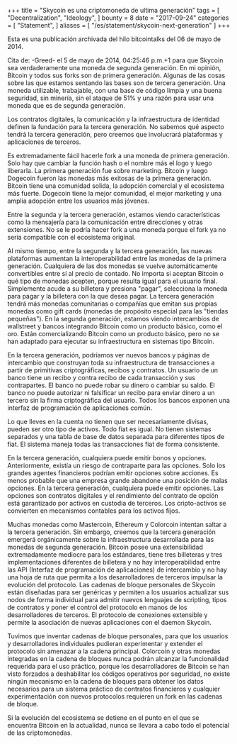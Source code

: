 +++
title = "Skycoin es una criptomoneda de ultima generación"
tags = [
	"Decentralization",
	"Ideology",
]
bounty = 8
date = "2017-09-24"
categories = [
	"Statement",
]
aliases = [
	"/es/statement/skycoin-next-generation"
]
+++

Esta es una publicación archivada del hilo bitcointalks del 06 de mayo de 2014.

Cita de: -Greed- el 5 de mayo de 2014, 04:25:46 p.m.+1 para que Skycoin sea verdaderamente
una moneda de segunda generación. En mi opinión, Bitcoin y todos sus forks son de primera
generación. Algunas de las cosas sobre las que estamos sentando las bases son de tercera
generación. Una moneda utilizable, trabajable, con una base de código limpia y una buena
seguridad, sin minería, sin el ataque de 51% y una razón para usar una moneda que es de
segunda generación.

Los contratos digitales, la comunicación y la infraestructura de identidad definen la
fundación para la tercera generación. No sabemos qué aspecto tendrá la tercera generación,
pero creemos que involucrará plataformas y aplicaciones de terceros.

Es extremadamente fácil hacerle fork a una moneda de primera generación. Solo hay que
cambiar la función hash o el nombre más el logo y luego liberarla. La primera generación fue
sobre marketing. Bitcoin y luego Dogecoin fueron las monedas más exitosas de la primera
generación. Bitcoin tiene una comunidad solida, la adopción comercial y el ecosistema más fuerte.
Dogecoin tiene la mejor comunidad, el mejor marketing y una amplia adopción entre los usuarios
más jóvenes.

Entre la segunda y la tercera generación, estamos viendo características como la mensajería
para la comunicación entre direcciones y otras extensiones. No se le podría hacer fork a una
moneda porque el fork ya no sería compatible con el ecosistema original.

Al mismo tiempo, entre la segunda y la tercera generación, las nuevas plataformas aumentan
la interoperabilidad entre las monedas de la primera generación. Cualquiera de las dos monedas
se vuelve automáticamente convertibles entre sí al precio de contado. No importa si aceptan
Bitcoin o qué tipo de monedas acepten, porque resulta igual para el usuario final. Simplemente
acude a su billetera y presiona "pagar", selecciona la moneda para pagar y la billetera con la
que desea pagar. La tercera generación tendrá más monedas comunitarias o compañías que emitan
sus propias monedas como gift cards (monedas de propósito especial para las "tiendas pequeñas").
En la segunda generación, estamos viendo intercambios de wallstreet y bancos integrando Bitcoin
como un producto básico, como el oro. Están comercializando Bitcoin como un producto básico,
pero no se han adaptado para ejecutar su infraestructura en sistemas tipo Bitcoin.

En la tercera generación, podríamos ver nuevos bancos y páginas de intercambio que construyan
toda su infraestructura de transacciones a partir de primitivas criptográficas, recibos y contratos.
Un usuario de un banco tiene un recibo y contra recibo de cada transacción y sus contrapartes. El
banco no puede robar su dinero o cambiar su saldo. El banco no puede autorizar ni falsificar un
recibo para enviar dinero a un tercero sin la firma criptográfica del usuario. Todos los bancos
exponen una interfaz de programación de aplicaciones común.

Lo que lleves en la cuenta no tienen que ser necesariamente divisas, pueden ser otro tipo de activos.
Todo fiat es igual. No tienen sistemas separados y una tabla de base de datos separada para diferentes
tipos de fiat. El sistema maneja todas las transacciones fiat de forma consistente.

En la tercera generación, cualquiera puede emitir bonos y opciones. Anteriormente, existía un riesgo
de contraparte para las opciones. Solo los grandes agentes financieros podrían emitir opciones sobre
acciones. Es menos probable que una empresa grande abandone una posición de malas opciones. En la
tercera generación, cualquiera puede emitir opciones. Las opciones son contratos digitales y el rendimiento
del contrato de opción está garantizado por activos en custodia de terceros. Los cripto-activos se convierten
en mecanismos contables para los activos fijos.

Muchas monedas como Mastercoin, Ethereum y Colorcoin intentan saltar a la tercera generación. Sin embargo,
creemos que la tercera generación emergerá orgánicamente sobre la infraestructura desarrollada para las
monedas de segunda generación. Bitcoin posee una extensibilidad extremadamente mediocre para los estándares,
tiene tres billeteras y tres implementaciones diferentes de billetera y no hay interoperabilidad entre las API
(Interfaz de programación de aplicaciones) de intercambio y no hay una hoja de ruta que permita a los desarrolladores
de terceros impulsar la evolución del protocolo. Las cadenas de bloque personales de Skycoin están diseñadas
para ser genéricas y permiten a los usuarios actualizar sus nodos de forma individual para admitir nuevos lenguajes de
scripting, tipos de contratos y poner el control del protocolo en manos de los desarrolladores de terceros.
El protocolo de conexiones extensible y permite la asociación de nuevas aplicaciones con el daemon Skycoin.

Tuvimos que inventar cadenas de bloque personales, para que los usuarios y desarrolladores individuales
pudieran experimentar y extender el protocolo sin amenazar a la cadena principal. Colorcoin y otras monedas
integradas en la cadena de bloques nunca podrán alcanzar la funcionalidad requerida para el uso práctico,
porque los desarrolladores de Bitcoin se han visto forzados a deshabilitar los códigos operativos por seguridad,
no existe ningún mecanismo en la cadena de bloques para obtener los datos necesarios para un sistema práctico de
contratos financieros y cualquier experimentación con nuevos protocolos requieren un fork en las cadenas de bloque.

Si la evolución del ecosistema se detiene en el punto en el que se encuentra Bitcoin en la actualidad, nunca se
llevara a cabo todo el potencial de las criptomonedas.
